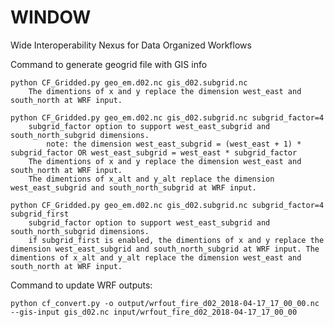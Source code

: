 # WINDOW
Wide Interoperability Nexus for Data Organized Workflows

Command to generate geogrid file with GIS info

    python CF_Gridded.py geo_em.d02.nc gis_d02.subgrid.nc
        The dimentions of x and y replace the dimension west_east and south_north at WRF input.

    python CF_Gridded.py geo_em.d02.nc gis_d02.subgrid.nc subgrid_factor=4
        subgrid_factor option to support west_east_subgrid and south_north_subgrid dimensions.
            note: the dimension west_east_subgrid = (west_east + 1) * subgrid_factor OR west_east_subgrid = west_east * subgrid_factor
        The dimentions of x and y replace the dimension west_east and south_north at WRF input.
        The dimentions of x_alt and y_alt replace the dimension west_east_subgrid and south_north_subgrid at WRF input.

    python CF_Gridded.py geo_em.d02.nc gis_d02.subgrid.nc subgrid_factor=4 subgrid_first
        subgrid_factor option to support west_east_subgrid and south_north_subgrid dimensions.
        if subgrid_first is enabled, the dimentions of x and y replace the dimension west_east_subgrid and south_north_subgrid at WRF input. The dimentions of x_alt and y_alt replace the dimension west_east and south_north at WRF input.
        
Command to update WRF outputs:

    python cf_convert.py -o output/wrfout_fire_d02_2018-04-17_17_00_00.nc --gis-input gis_d02.nc input/wrfout_fire_d02_2018-04-17_17_00_00
    
